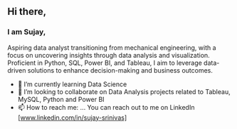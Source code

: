 ## Hi there,

### I am Sujay,

Aspiring data analyst transitioning from mechanical engineering, with a focus on uncovering insights through data analysis and visualization. Proficient in Python, SQL, Power BI, and Tableau, I aim to leverage data-driven solutions to enhance decision-making and business outcomes.

- 🌱 I’m currently learning Data Science
- 👯 I’m looking to collaborate on Data Analysis projects related to Tableau, MySQL, Python and Power BI
- 📫 How to reach me: ... You can reach out to me on LinkedIn [www.linkedin.com/in/sujay-srinivas]


